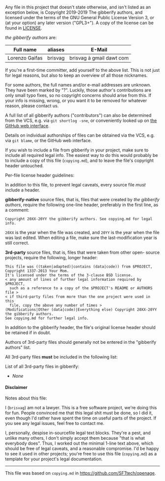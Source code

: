 Any file in this project that doesn't state otherwise, and isn't listed as an
exception below, is Copyright 2019-2019 The gibberify authors, and licensed
under the terms of the GNU General Public License Version 3, or
(at your option) any later version ("GPL3+").
A copy of the license can be found in [LICENSE](LICENSE).

_the gibberify authors_ are:

| Full name                   | aliases                     | E-Mail                                            |
|-----------------------------|-----------------------------|---------------------------------------------------|
| Lorenzo Gaifas              | brisvag                     | brisvag à gmail dawt com                          |

If you're a first-time committer, add yourself to the above list. This is not
just for legal reasons, but also to keep an overview of all those nicknames.

For some authors, the full names and/or e-mail addresses are unknown. They have
been marked by "?". Luckily, those author's contributions are only small typo
fixes, so no copyright concerns should arise from this.
If your info is missing, wrong, or you want it to be removed for whatever
reason, please contact us.

A full list of all gibberify authors ("contributors") can also be determined
from the VCS, e.g. via `git shortlog -sne`, or conveniently looked up on
[the GitHub web interface](https://github.com/martinitoolspymol/gibberify/graphs/contributors).

Details on individual authorships of files can be obtained via the VCS,
e.g. via `git blame`, or the GitHub web interface.

If you wish to include a file from gibberify in your project, make sure to
include all required legal info. The easiest way to do this would probably
be to include a copy of this file (`copying.md`), and to leave the file's
copyright header untouched.

Per-file license header guidelines:

In addition to this file, to prevent legal caveats, every source file *must*
include a header.

**gibberify-native** source files, that is, files that were created by
_the gibberify authors_, require the following one-line header, preferably in
the first line, as a comment:

    Copyright 20XX-20YY the gibberify authors. See copying.md for legal info.

`20XX` is the year when the file was created, and `20YY` is the year when the
file was last edited. When editing a file, make sure the last-modification year
is still correct.

**3rd-party** source files, that is, files that were taken from other open-
source projects, require the following, longer header:

    This file was ((taken|adapted)|contains (data|code)) from $PROJECT,
    Copyright 1337-2013 Your Mom.
    It's licensed under the terms of the 3-clause BSD license.
    < any amount of lines of further legal information required by $PROJECT,
      such as a reference to a copy of the $PROJECT's README or AUTHORS file >
    < if third-party files from more than the one project were used in this
      file, copy the above any number of times >
    (Modifications|Other (data|code)|Everything else) Copyright 20XX-20YY the gibberify authors.
    See copying.md for further legal info.

In addition to the gibberify header, the file's original license header should
be retained if in doubt.

Authors of 3rd-party files should generally not be entered in the
"gibberify authors" list.

All 3rd-party files **must** be included in the following list:

List of all 3rd-party files in gibberify:

- *None*

#### Disclaimer

Notes about this file:

I (`brisvag`) am not a lawyer. This is a free software project, we're doing this for
fun. People convinced me that this legal shit must be done, so I did it, even
though I'd rather have spent the time on useful parts of the project.
If you see any legal issues, feel free to contact me.

I, personally, despise in-sourcefile legal text blocks. They're a pest,
and unlike many others, I don't simply accept them because
"that is what everybody does". Thus, I worked out the minimal 1-line text above,
which should be free of legal caveats, and a reasonable compromise.
I'd be happy to see it used in other projects; you're free to use this file
(`copying.md`) as a template for your project's legal documentation.

------

This file was based on `copying.md` in https://github.com/SFTtech/openage.
